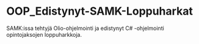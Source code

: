 # OOP_Edistynyt-SAMK-Loppuharkat
 SAMK:issa tehtyjä Olio-ohjelmointi ja edistynyt C# -ohjelmointi opintojaksojen loppuharkkoja.

